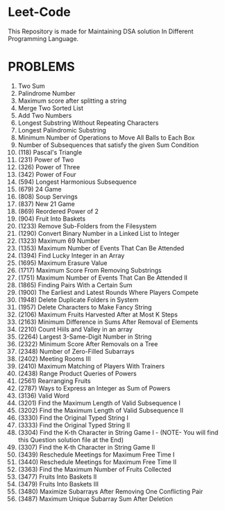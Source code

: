 # Leet-Code
This Repository is made for Maintaining DSA solution In Different Programming Language.

# PROBLEMS
1. Two Sum
2. Palindrome Number
3. Maximum score after splitting a string
4. Merge Two Sorted List
5. Add Two Numbers
6. Longest Substring Without Repeating Characters
7. Longest Palindromic Substring
8. Minimum Number of Operations to Move All Balls to Each Box
9. Number of Subsequences that satisfy the given Sum Condition
10. (118) Pascal's Triangle
11. (231) Power of Two
12. (326) Power of Three
13. (342) Power of Four
14. (594) Longest Harmonious Subsequence
15. (679) 24 Game
16. (808) Soup Servings
17. (837) New 21 Game
18. (869) Reordered Power of 2
19. (904) Fruit Into Baskets
20. (1233) Remove Sub-Folders from the Filesystem
21. (1290) Convert Binary Number in a Linked List to Integer
22. (1323) Maximum 69 Number
23. (1353) Maximum Number of Events That Can Be Attended
24. (1394) Find Lucky Integer in an Array
25. (1695) Maximum Erasure Value
26. (1717) Maximum Score From Removing Substrings
27. (1751) Maximum Number of Events That Can Be Attended II
28. (1865) Finding Pairs With a Certain Sum
29. (1900) The Earliest and Latest Rounds Where Players Compete
30. (1948) Delete Duplicate Folders in System
31. (1957) Delete Characters to Make Fancy String
32. (2106) Maximum Fruits Harvested After at Most K Steps
33. (2163) Minimum Difference in Sums After Removal of Elements
34. (2210) Count Hiils and Valley in an array
35. (2264) Largest 3-Same-Digit Number in String
36. (2322) Minimum Score After Removals on a Tree
37. (2348) Number of Zero-Filled Subarrays
38. (2402) Meeting Rooms III
39. (2410) Maximum Matching of Players With Trainers
40. (2438) Range Product Queries of Powers
41. (2561) Rearranging Fruits
42. (2787) Ways to Express an Integer as Sum of Powers
43. (3136) Valid Word
44. (3201) Find the Maximum Length of Valid Subsequence I
45. (3202) Find the Maximum Length of Valid Subsequence II
46. (3330) Find the Original Typed String I
47. (3333) Find the Original Typed String II
48. (3304) Find the K-th Character in String Game I - (NOTE- You will find this Question solution file at the End)
49. (3307) Find the K-th Character in String Game II
50. (3439) Reschedule Meetings for Maximum Free Time I
51. (3440) Reschedule Meetings for Maximum Free Time II
52. (3363) Find the Maximum Number of Fruits Collected
53. (3477) Fruits Into Baskets II
54. (3479) Fruits Into Baskets III
55. (3480) Maximize Subarrays After Removing One Conflicting Pair
56. (3487) Maximum Unique Subarray Sum After Deletion
    



